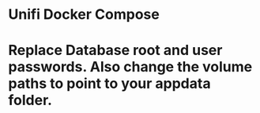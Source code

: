 # Unifi Docker Compose
# Replace Database root and user passwords. Also change the volume paths to point to your appdata folder.
